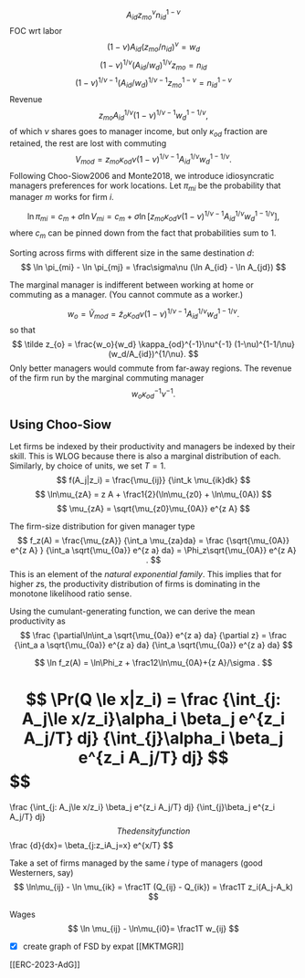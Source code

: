 $$
A_{id} z_{mo}^\nu n_{id}^{1-\nu}
$$
FOC wrt labor
$$
(1-\nu) A_{id}(z_{mo}/n_{id})^\nu  = w_d
$$
$$
(1-\nu)^{1/\nu} (A_{id}/w_d)^{1/\nu}z_{mo}  = n_{id}
$$
$$
(1-\nu)^{1/\nu-1} (A_{id}/w_d)^{1/\nu-1}z_{mo}^{1-\nu}  = n_{id}^{1-\nu}
$$
Revenue
$$
z_{mo}A_{id}^{1/\nu} (1-\nu)^{1/\nu-1} w_d^{1-1/\nu},
$$
of which $\nu$ shares goes to manager income, but only $\kappa_{od}$ fraction are retained, the rest are lost with commuting 
$$
V_{mod} = z_{mo}\kappa_{od}\nu (1-\nu)^{1/\nu-1} A_{id}^{1/\nu}  w_d^{1-1/\nu}.
$$
Following Choo-Siow2006 and Monte2018, we introduce idiosyncratic managers preferences for work locations. Let $\pi_{mi}$ be the probability that manager $m$ works for firm $i$.

$$
\ln \pi_{mi} = c_m +
\sigma \ln V_{mi} = c_m + 
\sigma\ln \left[z_{mo}\kappa_{od}\nu (1-\nu)^{1/\nu-1} A_{id}^{1/\nu}  w_d^{1-1/\nu}\right],
$$
where $c_m$ can be pinned down from the fact that probabilities sum to 1.

Sorting across firms with different size in the same destination $d$:
$$
\ln \pi_{mi} - \ln \pi_{mj} =
\frac\sigma\nu (\ln A_{id} - \ln A_{jd})
$$

The marginal manager is indifferent between working at home or commuting as a manager. (You cannot commute as a worker.)

$$
w_o = \tilde V_{mod} = \tilde z_{o}\kappa_{od}\nu (1-\nu)^{1/\nu-1} A_{id}^{1/\nu}  w_d^{1-1/\nu}.
$$
so that
$$
\tilde z_{o} = \frac{w_o}{w_d}  \kappa_{od}^{-1}\nu^{-1} (1-\nu)^{1-1/\nu} (w_d/A_{id})^{1/\nu}.
$$
Only better managers would commute from far-away regions. The revenue of the firm run by the marginal commuting manager
$$
w_o \kappa_{od}^{-1}\nu^{-1}.
$$

## Using Choo-Siow
Let firms be indexed by their productivity and managers be indexed by their skill. This is WLOG because there is also a marginal distribution of each. Similarly, by choice of units, we set $T=1$.
$$
	f(A_j|z_i) = \frac{\mu_{ij}}
		{\int_k \mu_{ik}dk} 
$$
$$
\ln\mu_{zA} = z A + \frac1{2}(\ln\mu_{z0} + \ln\mu_{0A})
$$
$$
\mu_{zA} = \sqrt{\mu_{z0}\mu_{0A}} e^{z A} 
$$

The firm-size distribution for given manager type
$$
f_z(A) = \frac{\mu_{zA}}
	{\int_a \mu_{za}da}
= \frac {\sqrt{\mu_{0A}} e^{z A} }
	{\int_a \sqrt{\mu_{0a}} e^{z a} da}
= \Phi_z\sqrt{\mu_{0A}} e^{z A} .
$$
This is an element of the *natural exponential family*. This implies that for higher $z$s, the productivity distribution of firms is dominating in the monotone likelihood ratio sense.

Using the cumulant-generating function, we can derive the mean productivity as
$$
\frac {\partial\ln\int_a \sqrt{\mu_{0a}} e^{z a} da}
	{\partial z} =
\frac {\int_a a \sqrt{\mu_{0a}} e^{z a} da}
	{\int_a \sqrt{\mu_{0a}} e^{z a} da}
$$

$$
\ln f_z(A) 
= \ln\Phi_z + \frac12\ln\mu_{0A}+{z A}/\sigma .
$$



$$
\Pr(Q \le x|z_i) =
\frac
	{\int_{j: A_j\le x/z_i}\alpha_i \beta_j e^{z_i A_j/T} dj}
	{\int_{j}\alpha_i \beta_j e^{z_i A_j/T} dj}
$$
$$
 =
\frac
	{\int_{j: A_j\le x/z_i} \beta_j e^{z_i A_j/T} dj}
	{\int_{j}\beta_j e^{z_i A_j/T} dj}
$$
The density function
$$
\frac {d}{dx}=
\beta_{j:z_iA_j=x} e^{x/T}
$$

Take a set of firms managed by the same $i$ type of managers (good Westerners, say)
$$
\ln\mu_{ij} - \ln \mu_{ik} = \frac1T
(Q_{ij} - Q_{ik})
= \frac1T
z_i(A_j-A_k)
$$

Wages
$$
\ln \mu_{ij} - \ln\mu_{i0}= 
\frac1T w_{ij} 
$$

- [x] create graph of FSD by expat
[[MKTMGR]]

[[ERC-2023-AdG]]